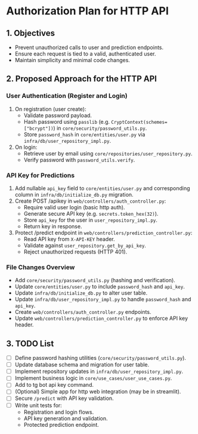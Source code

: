 # Authorization Plan for HTTP API

## 1. Objectives

- Prevent unauthorized calls to user and prediction endpoints.
- Ensure each request is tied to a valid, authenticated user.
- Maintain simplicity and minimal code changes.

## 2. Proposed Approach for the HTTP API

### User Authentication (Register and Login)

1. On registration (user create):
   - Validate password payload.
   - Hash password using `passlib` (e.g. `CryptContext(schemes=["bcrypt"])`) in `core/security/password_utils.py`.
   - Store `password_hash` in `core/entities/user.py` via `infra/db/user_repository_impl.py`.
2. On login:
   - Retrieve user by email using `core/repositories/user_repository.py`.
   - Verify password with `password_utils.verify`.

### API Key for Predictions

1. Add nullable `api_key` field to `core/entities/user.py` and corresponding column in `infra/db/initialize_db.py` migration.
2. Create POST /apikey in `web/controllers/auth_controller.py`:
   - Require valid user login (basic http auth).
   - Generate secure API key (e.g. `secrets.token_hex(32)`).
   - Store `api_key` for the user in `user_repository_impl.py`.
   - Return key in response.
3. Protect /predict endpoint in `web/controllers/prediction_controller.py`:
   - Read API key from `X-API-KEY` header.
   - Validate against `user_repository.get_by_api_key`.
   - Reject unauthorized requests (HTTP 401).

### File Changes Overview

- Add `core/security/password_utils.py` (hashing and verification).
- Update `core/entities/user.py` to include `password_hash` and `api_key`.
- Update `infra/db/initialize_db.py` to alter user table.
- Update `infra/db/user_repository_impl.py` to handle `password_hash` and `api_key`.
- Create `web/controllers/auth_controller.py` endpoints.
- Update `web/controllers/prediction_controller.py` to enforce API key header.

## 3. TODO List

- [ ] Define password hashing utilities (`core/security/password_utils.py`).
- [ ] Update database schema and migration for user table.
- [ ] Implement repository updates in `infra/db/user_repository_impl.py`.
- [ ] Implement business logic in `core/use_cases/user_use_cases.py`.
- [ ] Add to tg bot api key command.
- [ ] (Optional) Simple app for http web integration (may be in streamlit).
- [ ] Secure `/predict` with API key validation.
- [ ] Write unit tests for:
    - Registration and login flows.
    - API key generation and validation.
    - Protected prediction endpoint.